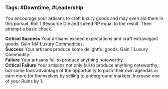 ### Tags: #Downtime, #Leadership

You encourage your artisans to craft luxury goods and may even aid them in this pursuit. Roll 1 Resource Die and spend RP equal to the result. Then attempt a basic check.  
  
**Critical Success** Your artisans exceed expectations and craft extravagant goods. Gain 1d4 Luxury Commodities.  
**Success** Your artisans produce some delightful goods. Gain 1 Luxury Commodity.  
**Failure** Your artisans fail to produce anything noteworthy.  
**Critical Failure** Your artisans not only fail to produce anything noteworthy, but some took advantage of the opportunity to push their own agendas or earn more for themselves by selling to underground markets. Increase one of your Ruins by 1.

